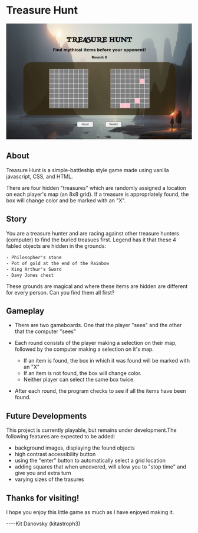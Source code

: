 # Treasure Hunt

![Screenshot of Treasure Hunt game on browser screen](TreasureHunt.png)

## About

Treasure Hunt is a simple-battleship style game made using vanilla javascript, CSS, and HTML. 

There are four hidden "treasures" which are randomly assigned a location on each player's map (an 8x8 grid). If a treasure is appropriately found, the box will change color and be marked with an "X". 

## Story

You are a treasure hunter and are racing against other treasure hunters (computer) to find the buried treasues first. Legend has it that these 4 fabled objects are hidden in the grounds:

    - Philosopher's stone 
    - Pot of gold at the end of the Rainbow
    - King Arthur's Sword
    - Davy Jones chest

These grounds are magical and where these items are hidden are different for every person.
Can you find them all first?

## Gameplay

* There are two gameboards. One that the player "sees" and the other that the computer "sees"

* Each round consists of the player making a selection on their map, followed by the computer making a selection on it's map. 
    - If an item is found, the box in which it was found will be marked with an "X"
    - If an item is not found, the box will change color. 
    - Neither player can select the same box twice.

* After each round, the program checks to see if all the items have been found.  

## Future Developments

This project is currently playable, but remains under development.The following features are expected to be added:

* background images, displaying the found objects
* high contrast accessibility button
* using the "enter" button to automatically select a grid location
* adding squares that when uncovered, will allow you to "stop time" and give you and extra turn
* varying sizes of the trasures

## Thanks for visiting!

I hope you enjoy this little game as much as I have enjoyed making it. 

----Kit Danovsky (kitastroph3)
